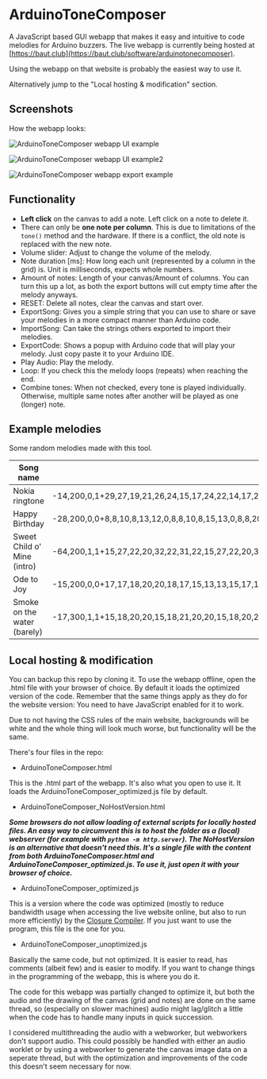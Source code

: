 # ArduinoToneComposer

A JavaScript based GUI webapp that makes it easy and intuitive to code melodies for Arduino buzzers.
The live webapp is currently being hosted at [https://baut.club](https://baut.club/software/arduinotonecomposer).

Using the webapp on that website is probably the easiest way to use it.

Alternatively jump to the "Local hosting & modification" section.

## Screenshots

How the webapp looks:

![ArduinoToneComposer webapp UI example](https://gitlab.com/Baut/readme-images/-/raw/master/ArduinoToneComposer/ArduinoToneComposerUIexample.png)

![ArduinoToneComposer webapp UI example2](https://gitlab.com/Baut/readme-images/-/raw/master/ArduinoToneComposer/ArduinoToneComposerWebsiteExample.png)

![ArduinoToneComposer webapp export example](https://gitlab.com/Baut/readme-images/-/raw/master/ArduinoToneComposer/ArduinoToneComposerExportCodeExample.png)


## Functionality

* **Left click** on the canvas to add a note. Left click on a note to delete it.
* There can only be **one note per column**. This is due to limitations of the `tone()` method and the hardware. If there is a conflict, the old note is replaced with the new note.
* Volume slider: Adjust to change the volume of the melody.
* Note duration [ms]: How long each unit (represented by a column in the grid) is. Unit is milliseconds, expects whole numbers.
* Amount of notes: Length of your canvas/Amount of columns. You can turn this up a lot, as both the export buttons will cut empty time after the melody anyways.
* RESET: Delete all notes, clear the canvas and start over.
* ExportSong: Gives you a simple string that you can use to share or save your melodies in a more compact manner than Arduino code.
* ImportSong: Can take the strings others exported to import their melodies.
* ExportCode: Shows a popup with Arduino code that will play your melody. Just copy paste it to your Arduino IDE.
* Play Audio: Play the melody.
* Loop: If you check this the melody loops (repeats) when reaching the end.
* Combine tones: When not checked, every tone is played individually. Otherwise, multiple same notes after another will be played as one (longer) note.


## Example melodies

Some random melodies made with this tool.

| Song name | Export string |
| ------ | ------ |
| Nokia ringtone | -14,200,0,1+29,27,19,21,26,24,15,17,24,22,14,17,22,22- |
| Happy Birthday | -28,200,0,0+8,8,10,8,13,12,0,8,8,10,8,15,13,0,8,8,20,17,13,12,10,0,18,18,17,13,15,13- |
| Sweet Child o' Mine (intro) | -64,200,1,1+15,27,22,20,32,22,31,22,15,27,22,20,32,22,31,22,17,27,22,20,32,22,31,22,17,27,22,20,32,22,31,22,20,27,22,20,32,22,31,22,20,27,22,20,32,22,31,22,15,27,22,20,32,22,31,22,15,27,22,20,32,22,31,22- |
| Ode to Joy | -15,200,0,0+17,17,18,20,20,18,17,15,13,13,15,17,17,15,15- |
| Smoke on the water (barely)  | -17,300,1,1+15,18,20,20,15,18,21,20,20,15,18,20,20,18,18,15,15- |

## Local hosting & modification

You can backup this repo by cloning it. To use the webapp offline, open the .html file with your browser of choice. By default it loads the optimized version of the code. Remember that the same things apply as they do for the website version: You need to have JavaScript enabled for it to work.

Due to not having the CSS rules of the main website, backgrounds will be white and the whole thing will look much worse, but functionality will be the same.

There's four files in the repo:

* ArduinoToneComposer.html

This is the .html part of the webapp. It's also what you open to use it. It loads the ArduinoToneComposer_optimized.js file by default.

* ArduinoToneComposer_NoHostVersion.html

***Some browsers do not allow loading of external scripts for locally hosted files. An easy way to circumvent this is to host the folder as a (local) webserver (for example with `python -m http.server`). The NoHostVersion is an alternative that doesn't need this. It's a single file with the content from both ArduinoToneComposer.html and ArduinoToneComposer_optimized.js. To use it, just open it with your browser of choice.***

* ArduinoToneComposer_optimized.js

This is a version where the code was optimized (mostly to reduce bandwidth usage when accessing the live website online, but also to run more efficiently) by the [Closure Compiler](https://github.com/google/closure-compiler). If you just want to use the program, this file is the one for you.

* ArduinoToneComposer_unoptimized.js

Basically the same code, but not optimized. It is easier to read, has comments (albeit few) and is easier to modify. If you want to change things in the programming of the webapp, this is where you do it.

The code for this webapp was partially changed to optimize it, but both the audio and the drawing of the canvas (grid and notes) are done on the same thread, so (especially on slower machines) audio might lag/glitch a little when the code has to handle many inputs in quick succession.

I considered multithreading the audio with a webworker, but webworkers don't support audio. This could possibly be handled with either an audio worklet or by using a webworker to generate the canvas image data on a seperate thread, but with the optimization and improvements of the code this doesn't seem necessary for now.
